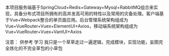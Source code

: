 本项⽬服务端基于SpringCloud+Redis+Gateway+Mysql+RabbitMQ组合来实现，具备分布式项⽬所拥有的⾼并发⾼可⽤的特性以及常⽤的灾备处理。客户端基于Vue+Webpack整合的单⻚⾯应⽤。后台管理系统架构组成为
Vue+VueRouter+Vuex+ElementUI+Axios，移动端系统架构组成为Vue+VueRouter+Vuex+VantUI+Axios

注意： 供参考 学习 我只是一个草草走过一遍逻辑，完成模块，实现功能，妄图完全炼化的不完全草包的小草包

